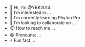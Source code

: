 - 👋 Hi, I’m @YBK2014
- 👀 I’m interested in ...
- 🌱 I’m currently learning Phyton Pro
- 💞️ I’m looking to collaborate on ...
- 📫 How to reach me ...
- 😄 Pronouns: ...
- ⚡ Fun fact: ...

<!---
YBK2014/YBK2014 is a ✨ special ✨ repository because its `README.md` (this file) appears on your GitHub profile.
You can click the Preview link to take a look at your changes.
--->

